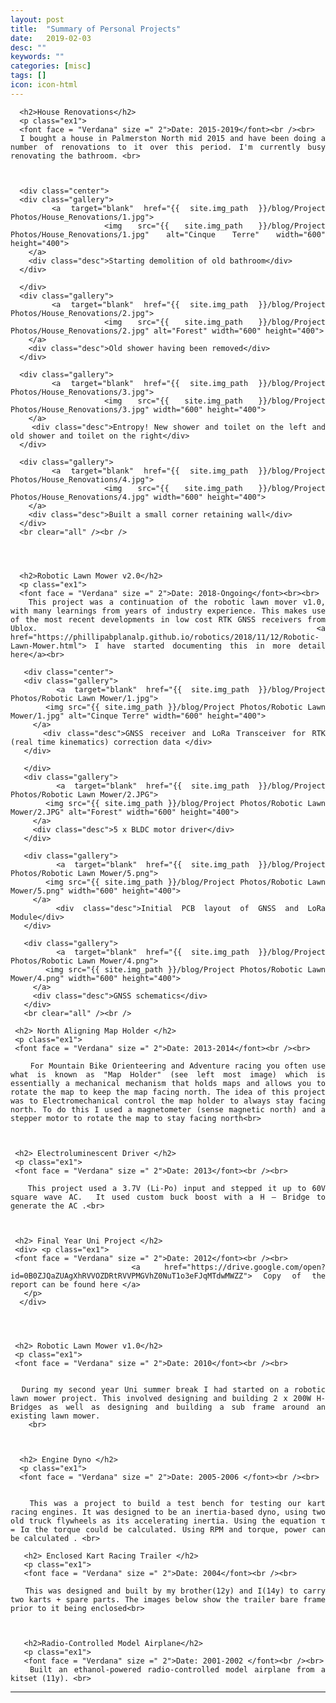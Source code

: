 ```yaml
---
layout: post
title:  "Summary of Personal Projects"
date:   2019-02-03
desc: ""
keywords: ""
categories: [misc]
tags: []
icon: icon-html
---
```


<style>
p.ex1 {
 width: 100%;
  margin-left: auto;
   margin-right: auto;
  max-width: 800px;
  margin-top:0


}
p.ex2 {
  padding-top: 50px;
  padding-right: 250px;
  padding-bottom: 50px;
  padding-left: 250px;
}
</style>

<style>
ul {
 width: 100%;
  margin-left: auto;
   margin-right: auto;
  max-width: 800px
}

ul li {
 width: 100%;
  margin-left: auto;
   margin-right: auto;
  max-width: 800px
}
h1{
 width: 100%;
  margin-left: auto;
   margin-right: auto;
  max-width: 800px;
}

h2{
 width: 100%;
  margin-left: auto;
   margin-right: auto;
  max-width: 800px;
    padding-top:0px;


  margin-bottom:1;
}
div.d {
  text-align: justify;
  }

div.gallery {
    margin: auto;
    border: 1px solid #ccc;
    float: left;
    width: 180px;
  }

  div.gallery:hover {
    border: 1px solid #777;
  }

  div.gallery img {
    width: 100%;
    height: auto;
    float: centre;

  }

  div.desc {
    padding: 15px;
    text-align: center;
  }
  .center {
    width: 100%;
  margin-left: auto;
   margin-right: auto;
  max-width: 800px;
  margin-top:0;
  margin-bottom:15px;


</style>
<body>
<div class = "d">

<p class="ex1">


      <h2>House Renovations</h2>
      <p class="ex1">
      <font face = "Verdana" size =" 2">Date: 2015-2019</font><br /><br>
      I bought a house in Palmerston North mid 2015 and have been doing a number of renovations to it over this period. I'm currently busy renovating the bathroom. <br>



      <div class="center">
      <div class="gallery">
        <a target="blank" href="{{ site.img_path }}/blog/Project Photos/House_Renovations/1.jpg">
          <img src="{{ site.img_path }}/blog/Project Photos/House_Renovations/1.jpg" alt="Cinque Terre" width="600" height="400">
        </a>
        <div class="desc">Starting demolition of old bathroom</div>
      </div>

      </div>
      <div class="gallery">
        <a target="blank" href="{{ site.img_path }}/blog/Project Photos/House_Renovations/2.jpg">
          <img src="{{ site.img_path }}/blog/Project Photos/House_Renovations/2.jpg" alt="Forest" width="600" height="400">
        </a>
        <div class="desc">Old shower having been removed</div>
      </div>

      <div class="gallery">
        <a target="blank" href="{{ site.img_path }}/blog/Project Photos/House_Renovations/3.jpg">
          <img src="{{ site.img_path }}/blog/Project Photos/House_Renovations/3.jpg" width="600" height="400">
        </a>
        <div class="desc">Entropy! New shower and toilet on the left and old shower and toilet on the right</div>
      </div>

      <div class="gallery">
        <a target="blank" href="{{ site.img_path }}/blog/Project Photos/House_Renovations/4.jpg">
          <img src="{{ site.img_path }}/blog/Project Photos/House_Renovations/4.jpg" width="600" height="400">
        </a>
        <div class="desc">Built a small corner retaining wall</div>
      </div>
      <br clear="all" /><br />  




      <h2>Robotic Lawn Mower v2.0</h2>
      <p class="ex1">
      <font face = "Verdana" size =" 2">Date: 2018-Ongoing</font><br><br>
       This project was a continuation of the robotic lawn mover v1.0, with many learnings from years of industry experience. This makes use of the most recent developments in low cost RTK GNSS receivers from Ublox. <a href="https://phillipabplanalp.github.io/robotics/2018/11/12/Robotic-Lawn-Mower.html"> I have started documenting this in more detail here</a><br>

       <div class="center">
       <div class="gallery">
         <a target="blank" href="{{ site.img_path }}/blog/Project Photos/Robotic Lawn Mower/1.jpg">
           <img src="{{ site.img_path }}/blog/Project Photos/Robotic Lawn Mower/1.jpg" alt="Cinque Terre" width="600" height="400">
         </a>
         <div class="desc">GNSS receiver and LoRa Transceiver for RTK (real time kinematics) correction data </div>
       </div>

       </div>
       <div class="gallery">
         <a target="blank" href="{{ site.img_path }}/blog/Project Photos/Robotic Lawn Mower/2.JPG">
           <img src="{{ site.img_path }}/blog/Project Photos/Robotic Lawn Mower/2.JPG" alt="Forest" width="600" height="400">
         </a>
         <div class="desc">5 x BLDC motor driver</div>
       </div>

       <div class="gallery">
         <a target="blank" href="{{ site.img_path }}/blog/Project Photos/Robotic Lawn Mower/5.png">
           <img src="{{ site.img_path }}/blog/Project Photos/Robotic Lawn Mower/5.png" width="600" height="400">
         </a>
         <div class="desc">Initial PCB layout of GNSS and LoRa Module</div>
       </div>

       <div class="gallery">
         <a target="blank" href="{{ site.img_path }}/blog/Project Photos/Robotic Lawn Mower/4.png">
           <img src="{{ site.img_path }}/blog/Project Photos/Robotic Lawn Mower/4.png" width="600" height="400">
         </a>
         <div class="desc">GNSS schematics</div>
       </div>
       <br clear="all" /><br />  

     <h2> North Aligning Map Holder </h2>
     <p class="ex1">
     <font face = "Verdana" size =" 2">Date: 2013-2014</font><br /><br>

        For Mountain Bike Orienteering and Adventure racing you often use what is known as "Map Holder" (see left most image) which is essentially a mechanical mechanism that holds maps and allows you to rotate the map to keep the map facing north. The idea of this project was to Electromechanical control the map holder to always stay facing north. To do this I used a magnetometer (sense magnetic north) and a stepper motor to rotate the map to stay facing north<br>



     <h2> Electroluminescent Driver </h2>
     <p class="ex1">
     <font face = "Verdana" size =" 2">Date: 2013</font><br /><br>

       This project used a 3.7V (Li-Po) input and stepped it up to 60V square wave AC.  It used custom buck boost with a H – Bridge to generate the AC .<br>



     <h2> Final Year Uni Project </h2>
     <div> <p class="ex1">
     <font face = "Verdana" size =" 2">Date: 2012</font><br /><br>
         <a href="https://drive.google.com/open?id=0B0ZJQaZUAgXhRVVOZDRtRVVPMGVhZ0NuT1o3eFJqMTdwMWZZ"> Copy of the report can be found here </a>
       </p>
      </div>




     <h2> Robotic Lawn Mower v1.0</h2>
     <p class="ex1">
     <font face = "Verdana" size =" 2">Date: 2010</font><br /><br>


      During my second year Uni summer break I had started on a robotic lawn mower project. This involved designing and building 2 x 200W H-Bridges as well as designing and building a sub frame around an existing lawn mower.
        <br>



      <h2> Engine Dyno </h2>
      <p class="ex1">
      <font face = "Verdana" size =" 2">Date: 2005-2006 </font><br /><br>


       This was a project to build a test bench for testing our kart racing engines. It was designed to be an inertia-based dyno, using two old truck flywheels as its accelerating inertia. Using the equation τ = Iα the torque could be calculated. Using RPM and torque, power can be calculated . <br>

       <h2> Enclosed Kart Racing Trailer </h2>
       <p class="ex1">
       <font face = "Verdana" size =" 2">Date: 2004</font><br /><br>

       This was designed and built by my brother(12y) and I(14y) to carry two karts + spare parts. The images below show the trailer bare frame prior to it being enclosed<br>



       <h2>Radio-Controlled Model Airplane</h2>
       <p class="ex1">
       <font face = "Verdana" size =" 2">Date: 2001-2002 </font><br /><br>
       Built an ethanol-powered radio-controlled model airplane from a kitset (11y). <br>






---
